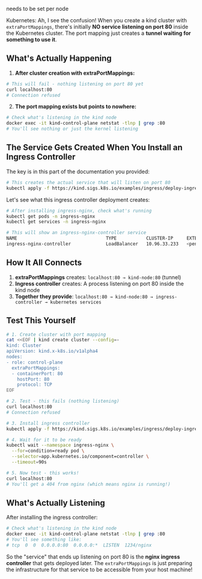 needs to be set per node

Kubernetes: Ah, I see the confusion! When you create a kind cluster with `extraPortMappings`, there's initially **NO service listening on port 80** inside the Kubernetes cluster. The port mapping just creates a **tunnel waiting for something to use it**.

## What's Actually Happening

1. **After cluster creation with extraPortMappings:**

```bash
# This will fail - nothing listening on port 80 yet
curl localhost:80
# Connection refused
```

2. **The port mapping exists but points to nowhere:**

```bash
# Check what's listening in the kind node
docker exec -it kind-control-plane netstat -tlnp | grep :80
# You'll see nothing or just the kernel listening
```

## The Service Gets Created When You Install an Ingress Controller

The key is in this part of the documentation you provided:

```bash
# This creates the actual service that will listen on port 80
kubectl apply -f https://kind.sigs.k8s.io/examples/ingress/deploy-ingress-nginx.yaml
```

Let's see what this ingress controller deployment creates:

```bash
# After installing ingress-nginx, check what's running
kubectl get pods -n ingress-nginx
kubectl get services -n ingress-nginx

# This will show an ingress-nginx-controller service
NAME                                 TYPE           CLUSTER-IP     EXTERNAL-IP   PORT(S)                      AGE
ingress-nginx-controller             LoadBalancer   10.96.33.233   <pending>     80:31234/TCP,443:30567/TCP   1m
```

## How It All Connects

1. **extraPortMappings** creates: `localhost:80 → kind-node:80` (tunnel)
2. **Ingress controller** creates: A process listening on port 80 inside the kind node
3. **Together they provide**: `localhost:80 → kind-node:80 → ingress-controller → kubernetes services`

## Test This Yourself

```bash
# 1. Create cluster with port mapping
cat <<EOF | kind create cluster --config=-
kind: Cluster
apiVersion: kind.x-k8s.io/v1alpha4
nodes:
- role: control-plane
  extraPortMappings:
  - containerPort: 80
    hostPort: 80
    protocol: TCP
EOF

# 2. Test - this fails (nothing listening)
curl localhost:80
# Connection refused

# 3. Install ingress controller
kubectl apply -f https://kind.sigs.k8s.io/examples/ingress/deploy-ingress-nginx.yaml

# 4. Wait for it to be ready
kubectl wait --namespace ingress-nginx \
  --for=condition=ready pod \
  --selector=app.kubernetes.io/component=controller \
  --timeout=90s

# 5. Now test - this works!
curl localhost:80
# You'll get a 404 from nginx (which means nginx is running!)
```

## What's Actually Listening

After installing the ingress controller:

```bash
# Check what's listening in the kind node
docker exec -it kind-control-plane netstat -tlnp | grep :80
# You'll see something like:
# tcp  0  0  0.0.0.0:80  0.0.0.0:*  LISTEN  1234/nginx
```

So the "service" that ends up listening on port 80 is the **nginx ingress controller** that gets deployed later. The `extraPortMappings` is just preparing the infrastructure for that service to be accessible from your host machine!
